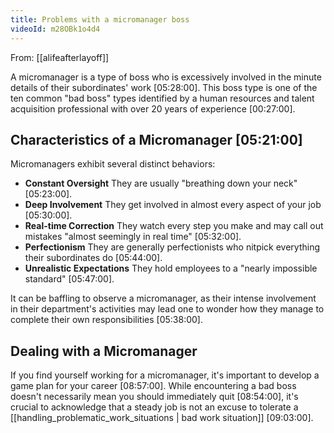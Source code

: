 ```yaml
---
title: Problems with a micromanager boss
videoId: m28OBk1o4d4
---
```


From: [[alifeafterlayoff]] <br/> 

A micromanager is a type of boss who is excessively involved in the minute details of their subordinates' work <a class="yt-timestamp" data-t="05:28:00">[05:28:00]</a>. This boss type is one of the ten common "bad boss" types identified by a human resources and talent acquisition professional with over 20 years of experience <a class="yt-timestamp" data-t="00:27:00">[00:27:00]</a>.

## Characteristics of a Micromanager <a class="yt-timestamp" data-t="05:21:00">[05:21:00]</a>
Micromanagers exhibit several distinct behaviors:
*   **Constant Oversight** They are usually "breathing down your neck" <a class="yt-timestamp" data-t="05:23:00">[05:23:00]</a>.
*   **Deep Involvement** They get involved in almost every aspect of your job <a class="yt-timestamp" data-t="05:30:00">[05:30:00]</a>.
*   **Real-time Correction** They watch every step you make and may call out mistakes "almost seemingly in real time" <a class="yt-timestamp" data-t="05:32:00">[05:32:00]</a>.
*   **Perfectionism** They are generally perfectionists who nitpick everything their subordinates do <a class="yt-timestamp" data-t="05:44:00">[05:44:00]</a>.
*   **Unrealistic Expectations** They hold employees to a "nearly impossible standard" <a class="yt-timestamp" data-t="05:47:00">[05:47:00]</a>.

It can be baffling to observe a micromanager, as their intense involvement in their department's activities may lead one to wonder how they manage to complete their own responsibilities <a class="yt-timestamp" data-t="05:38:00">[05:38:00]</a>.

## Dealing with a Micromanager

If you find yourself working for a micromanager, it's important to develop a game plan for your career <a class="yt-timestamp" data-t="08:57:00">[08:57:00]</a>. While encountering a bad boss doesn't necessarily mean you should immediately quit <a class="yt-timestamp" data-t="08:54:00">[08:54:00]</a>, it's crucial to acknowledge that a steady job is not an excuse to tolerate a [[handling_problematic_work_situations | bad work situation]] <a class="yt-timestamp" data-t="09:03:00">[09:03:00]</a>.